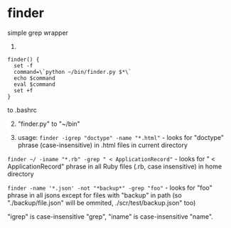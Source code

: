 # finder
simple grep wrapper

1. 

    finder() {
      set -f 
      command=\`python ~/bin/finder.py $*\`
      echo $command
      eval $command
      set +f 
    }
 to .bashrc
 
2. "finder.py" to "~/bin"


3. usage: 
  `finder -igrep "doctype" -name "*.html"` - looks for "doctype" phrase (case-insensitive) in .html files in current directory 
  
  `finder ~/ -iname "*.rb" -grep " < ApplicationRecord"` - looks for " < ApplicationRecord" phrase in all Ruby files (.rb, case insensitive) in home directory 
  
  `finder -name '*.json' -not "*backup*" -grep "foo"` - looks for "foo" phrase in all jsons except for files with "backup" in path (so "./backup/file.json" will be ommited, ./scr/test/backup.json" too)
  
"igrep" is case-insensitive "grep", "iname" is case-insensitive "name". 
